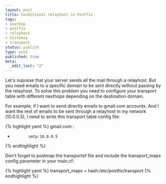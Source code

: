 ```yaml
--- 
layout: post
title: Conditional relayhost in Postfix
tags: 
- nexthop
- postfix
- relayhost
- Sistemas
- transport
status: publish
type: post
published: true
meta: 
  _edit_last: "2"
---
```


Let's suposse that your server sends all the mail through a relayhost. But you need emails to a specific domain to be sent directly without passing by the relayhost. To solve this problem you need to configure your transport table with different nexthops depending on the destination domain.

For example, if I want to send directly emails to gmail.com accounts. And I want the rest of emails to be sent through a relayhost in my network (10.0.0.5), I need to write this transport table config file:

{% highlight yaml %}
gmail.com    :
*            smtp:10.0.0.5
{% endhighlight %}

Don't forget to postmap the transportsf file and include the transport_maps config parameter in your main.cf:

{% highlight yaml %}
transport_maps = hash:/etc/postfix/transport
{% endhighlight %}
